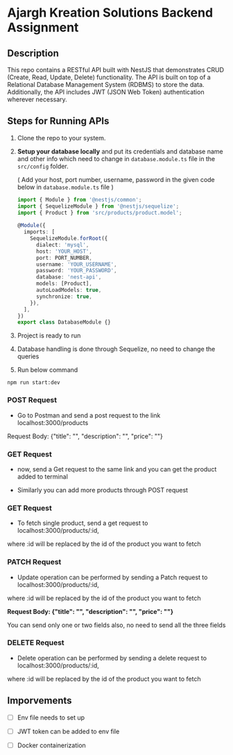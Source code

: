 
# Ajargh Kreation Solutions Backend Assignment
 
## Description
 
This repo contains a RESTful API built with NestJS that demonstrates CRUD (Create, Read, Update, Delete) functionality. The API is built on top of a Relational Database Management System (RDBMS) to store the data. Additionally, the API includes JWT (JSON Web Token) authentication wherever necessary.
 
## Steps for Running APIs
 
1. Clone the repo to your system.
 
2. **Setup your database locally** and put its credentials and database name and other info which need to change in `database.module.ts` file in the `src/config` folder.
 
   ( Add your host, port number, username, password in the given code below in `database.module.ts` file )
   ```typescript
   import { Module } from '@nestjs/common';
   import { SequelizeModule } from '@nestjs/sequelize';
   import { Product } from 'src/products/product.model';
 
   @Module({
     imports: [
       SequelizeModule.forRoot({
         dialect: 'mysql',
         host: 'YOUR_HOST',
         port: PORT_NUMBER,
         username: 'YOUR_USERNAME',
         password: 'YOUR_PASSWORD',
         database: 'nest-api',
         models: [Product],
         autoLoadModels: true,
         synchronize: true,
       }),
     ],
   })
   export class DatabaseModule {}
   ```
 
4. Project is ready to run
 
5. Database handling is done through Sequelize, no need to change the queries
 
 
 
6. Run below command 
```
npm run start:dev
```
 
 
 
### POST Request
 
* Go to Postman and send a post request to the link localhost:3000/products
 
Request Body: {"title": "", "description": "", "price": ""}
 
### GET Request
 
 * now, send a Get request to the same link and you can get the product added to terminal
 
 
 
* Similarly you can add more products through POST request
 
 
 
### GET Request
 
* To fetch single product, send a get request to localhost:3000/products/:id,
 
where :id will be replaced by the id of the product you want to fetch
 
 
 
### PATCH Request
 
* Update operation can be performed by sending a Patch request to localhost:3000/products/:id,
 
where :id will be replaced by the id of the product you want to fetch
 
__Request Body: {"title": "", "description": "", "price": ""}__
 
You can send only one or two fields also, no need to send all the three fields
 
 
 
### DELETE Request
 
* Delete operation can be performed by sending a delete request to localhost:3000/products/:id,
 
where :id will be replaced by the id of the product you want to fetch
 
 
 
 
 
## Imporvements
 
- [ ] Env file needs to set up
 
- [ ] JWT token can be added to env file
 
- [ ] Docker containerization
